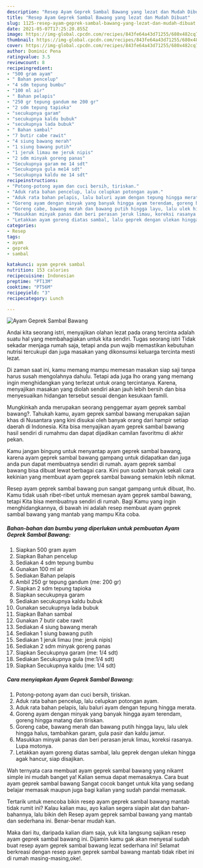 ```yaml
---
description: "Resep Ayam Geprek Sambal Bawang yang lezat dan Mudah Dibuat"
title: "Resep Ayam Geprek Sambal Bawang yang lezat dan Mudah Dibuat"
slug: 1125-resep-ayam-geprek-sambal-bawang-yang-lezat-dan-mudah-dibuat
date: 2021-05-07T17:25:20.855Z
image: https://img-global.cpcdn.com/recipes/843fe64a43d71255/680x482cq70/ayam-geprek-sambal-bawang-foto-resep-utama.jpg
thumbnail: https://img-global.cpcdn.com/recipes/843fe64a43d71255/680x482cq70/ayam-geprek-sambal-bawang-foto-resep-utama.jpg
cover: https://img-global.cpcdn.com/recipes/843fe64a43d71255/680x482cq70/ayam-geprek-sambal-bawang-foto-resep-utama.jpg
author: Dominic Pena
ratingvalue: 3.5
reviewcount: 8
recipeingredient:
- "500 gram ayam"
- " Bahan pencelup"
- "4 sdm tepung bumbu"
- "100 ml air"
- " Bahan pelapis"
- "250 gr tepung gandum me 200 gr"
- "2 sdm tepung tapioka"
- "secukupnya garam"
- "secukupnya kaldu bubuk"
- "secukupnya lada bubuk"
- " Bahan sambal"
- "7 butir cabe rawit"
- "4 siung bawang merah"
- "1 siung bawang putih"
- "1 jeruk limau me jeruk nipis"
- "2 sdm minyak goreng panas"
- "Secukupnya garam me 14 sdt"
- "Secukupnya gula me14 sdt"
- "Secukupnya kaldu me 14 sdt"
recipeinstructions:
- "Potong-potong ayam dan cuci bersih, tiriskan."
- "Aduk rata bahan pencelup, lalu celupkan potongan ayam."
- "Aduk rata bahan pelapis, lalu baluri ayam dengan tepung hingga merata."
- "Goreng ayam dengan minyak yang banyak hingga ayam terendam, goreng hingga matang dan tiriskan."
- "Goreng cabe, bawang merah dan bawang putih hingga layu, lalu ulek hingga halus, tambahkan garam, gula pasir dan kaldu jamur."
- "Masukkan minyak panas dan beri perasan jeruk limau, koreksi rasanya. Lupa motonya."
- "Letakkan ayam goreng diatas sambal, lalu geprek dengan ulekan hingga agak hancur, siap disajikan."
categories:
- Resep
tags:
- ayam
- geprek
- sambal

katakunci: ayam geprek sambal 
nutrition: 153 calories
recipecuisine: Indonesian
preptime: "PT13M"
cooktime: "PT56M"
recipeyield: "3"
recipecategory: Lunch

---
```



![Ayam Geprek Sambal Bawang](https://img-global.cpcdn.com/recipes/843fe64a43d71255/680x482cq70/ayam-geprek-sambal-bawang-foto-resep-utama.jpg)

Andai kita seorang istri, menyajikan olahan lezat pada orang tercinta adalah suatu hal yang membahagiakan untuk kita sendiri. Tugas seorang istri Tidak sekadar menjaga rumah saja, tetapi anda pun wajib memastikan kebutuhan nutrisi tercukupi dan juga masakan yang dikonsumsi keluarga tercinta mesti lezat.

Di zaman  saat ini, kamu memang mampu memesan masakan siap saji tanpa harus susah mengolahnya dahulu. Tetapi ada juga lho orang yang memang ingin menghidangkan yang terlezat untuk orang tercintanya. Karena, menyajikan masakan yang diolah sendiri akan jauh lebih bersih dan bisa menyesuaikan hidangan tersebut sesuai dengan kesukaan famili. 



Mungkinkah anda merupakan seorang penggemar ayam geprek sambal bawang?. Tahukah kamu, ayam geprek sambal bawang merupakan sajian khas di Nusantara yang kini disukai oleh banyak orang dari hampir setiap daerah di Indonesia. Kita bisa menyajikan ayam geprek sambal bawang hasil sendiri di rumahmu dan dapat dijadikan camilan favoritmu di akhir pekan.

Kamu jangan bingung untuk menyantap ayam geprek sambal bawang, karena ayam geprek sambal bawang gampang untuk didapatkan dan juga anda pun dapat membuatnya sendiri di rumah. ayam geprek sambal bawang bisa dibuat lewat berbagai cara. Kini pun sudah banyak sekali cara kekinian yang membuat ayam geprek sambal bawang semakin lebih nikmat.

Resep ayam geprek sambal bawang pun sangat gampang untuk dibuat, lho. Kamu tidak usah ribet-ribet untuk memesan ayam geprek sambal bawang, tetapi Kita bisa membuatnya sendiri di rumah. Bagi Kamu yang ingin menghidangkannya, di bawah ini adalah resep membuat ayam geprek sambal bawang yang mantab yang mampu Kita coba.

<!--inarticleads1-->

##### Bahan-bahan dan bumbu yang diperlukan untuk pembuatan Ayam Geprek Sambal Bawang:

1. Siapkan 500 gram ayam
1. Siapkan  Bahan pencelup
1. Sediakan 4 sdm tepung bumbu
1. Gunakan 100 ml air
1. Sediakan  Bahan pelapis
1. Ambil 250 gr tepung gandum (me: 200 gr)
1. Siapkan 2 sdm tepung tapioka
1. Siapkan secukupnya garam
1. Sediakan secukupnya kaldu bubuk
1. Gunakan secukupnya lada bubuk
1. Siapkan  Bahan sambal
1. Gunakan 7 butir cabe rawit
1. Sediakan 4 siung bawang merah
1. Sediakan 1 siung bawang putih
1. Sediakan 1 jeruk limau (me: jeruk nipis)
1. Sediakan 2 sdm minyak goreng panas
1. Siapkan Secukupnya garam (me: 1/4 sdt)
1. Sediakan Secukupnya gula (me:1/4 sdt)
1. Siapkan Secukupnya kaldu (me: 1/4 sdt)




<!--inarticleads2-->

##### Cara menyiapkan Ayam Geprek Sambal Bawang:

1. Potong-potong ayam dan cuci bersih, tiriskan.
1. Aduk rata bahan pencelup, lalu celupkan potongan ayam.
1. Aduk rata bahan pelapis, lalu baluri ayam dengan tepung hingga merata.
1. Goreng ayam dengan minyak yang banyak hingga ayam terendam, goreng hingga matang dan tiriskan.
1. Goreng cabe, bawang merah dan bawang putih hingga layu, lalu ulek hingga halus, tambahkan garam, gula pasir dan kaldu jamur.
1. Masukkan minyak panas dan beri perasan jeruk limau, koreksi rasanya. Lupa motonya.
1. Letakkan ayam goreng diatas sambal, lalu geprek dengan ulekan hingga agak hancur, siap disajikan.




Wah ternyata cara membuat ayam geprek sambal bawang yang nikamt simple ini mudah banget ya! Kalian semua dapat memasaknya. Cara buat ayam geprek sambal bawang Sangat cocok banget untuk kita yang sedang belajar memasak maupun juga bagi kalian yang sudah pandai memasak.

Tertarik untuk mencoba bikin resep ayam geprek sambal bawang mantab tidak rumit ini? Kalau kalian mau, ayo kalian segera siapin alat dan bahan-bahannya, lalu bikin deh Resep ayam geprek sambal bawang yang mantab dan sederhana ini. Benar-benar mudah kan. 

Maka dari itu, daripada kalian diam saja, yuk kita langsung sajikan resep ayam geprek sambal bawang ini. Dijamin kamu gak akan menyesal sudah buat resep ayam geprek sambal bawang lezat sederhana ini! Selamat berkreasi dengan resep ayam geprek sambal bawang mantab tidak ribet ini di rumah masing-masing,oke!.

